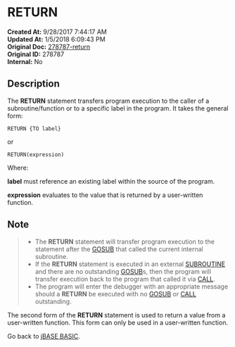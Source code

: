 # RETURN

**Created At:** 9/28/2017 7:44:17 AM  
**Updated At:** 1/5/2018 6:09:43 PM  
**Original Doc:** [278787-return](https://docs.jbase.com/36868-jbase-basic/278787-return)  
**Original ID:** 278787  
**Internal:** No  

## Description

The **RETURN** statement transfers program execution to the caller of a subroutine/function or to a specific label in the program. It takes the general form:

```
RETURN {TO label}
```

or

```
RETURN(expression)
```

Where:

**label** must reference an existing label within the source of the program.

**expression** evaluates to the value that is returned by a user-written function.

## Note

> - The **RETURN** statement will transfer program execution to the statement after the [GOSUB](./../gosub) that called the current internal subroutine.
> - If the **RETURN** statement is executed in an external [SUBROUTINE](./../subroutine) and there are no outstanding [GOSUB](./../gosub)s, then the program will transfer execution back to the program that called it via [CALL](./../call).
> - The program will enter the debugger with an appropriate message should a **RETURN** be executed with no [GOSUB](./../gosub) or [CALL](./../call) outstanding.

The second form of the **RETURN** statement is used to return a value from a user-written function. This form can only be used in a user-written function.

Go back to [jBASE BASIC](./../jbase-basic-programmers-reference-guide).
